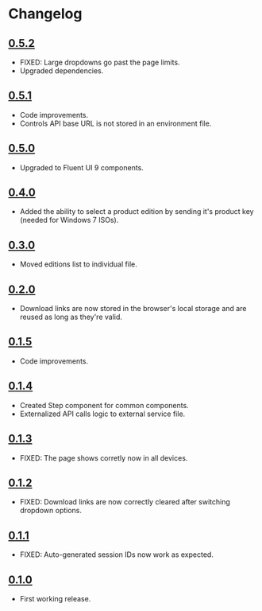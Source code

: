 # Changelog

## [0.5.2](https://github.com/cristianbermejo/ms-iso-download-tool/tree/v0.5.2)

- FIXED: Large dropdowns go past the page limits.
- Upgraded dependencies.

## [0.5.1](https://github.com/cristianbermejo/ms-iso-download-tool/tree/v0.5.1)

- Code improvements.
- Controls API base URL is not stored in an environment file.

## [0.5.0](https://github.com/cristianbermejo/ms-iso-download-tool/tree/v0.5.0)

- Upgraded to Fluent UI 9 components.

## [0.4.0](https://github.com/cristianbermejo/ms-iso-download-tool/tree/v0.4.0)

- Added the ability to select a product edition by sending it's product key (needed for Windows 7 ISOs).

## [0.3.0](https://github.com/cristianbermejo/ms-iso-download-tool/tree/v0.3.0)

- Moved editions list to individual file.

## [0.2.0](https://github.com/cristianbermejo/ms-iso-download-tool/tree/v0.2.0)

- Download links are now stored in the browser's local storage and are reused as long as they're valid.

## [0.1.5](https://github.com/cristianbermejo/ms-iso-download-tool/tree/v0.1.5)

- Code improvements.

## [0.1.4](https://github.com/cristianbermejo/ms-iso-download-tool/tree/v0.1.4)

- Created Step component for common components.
- Externalized API calls logic to external service file.

## [0.1.3](https://github.com/cristianbermejo/ms-iso-download-tool/tree/v0.1.3)

- FIXED: The page shows corretly now in all devices.

## [0.1.2](https://github.com/cristianbermejo/ms-iso-download-tool/tree/v0.1.2)

- FIXED: Download links are now correctly cleared after switching dropdown options.

## [0.1.1](https://github.com/cristianbermejo/ms-iso-download-tool/tree/v0.1.1)

- FIXED: Auto-generated session IDs now work as expected.

## [0.1.0](https://github.com/cristianbermejo/ms-iso-download-tool/tree/v0.1.0)

- First working release.